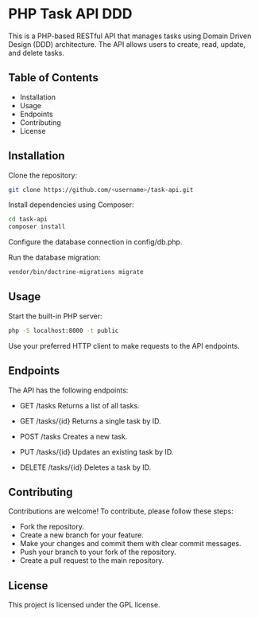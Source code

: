 # PHP Task API DDD

This is a PHP-based RESTful API that manages tasks using Domain Driven Design (DDD) architecture. The API allows users to create, read, update, and delete tasks.

## Table of Contents
- Installation
- Usage
- Endpoints
- Contributing
- License

## Installation

Clone the repository:

```bash
git clone https://github.com/<username>/task-api.git
```

Install dependencies using Composer:

```bash
cd task-api
composer install
```

Configure the database connection in config/db.php.

Run the database migration:
```bash
vendor/bin/doctrine-migrations migrate
```

## Usage

Start the built-in PHP server:

```bash
php -S localhost:8000 -t public
```

Use your preferred HTTP client to make requests to the API endpoints.

## Endpoints

The API has the following endpoints:

- GET /tasks
Returns a list of all tasks.

- GET /tasks/{id}
Returns a single task by ID.

- POST /tasks
Creates a new task.

- PUT /tasks/{id}
Updates an existing task by ID.

- DELETE /tasks/{id}
Deletes a task by ID.

## Contributing

Contributions are welcome! To contribute, please follow these steps:

- Fork the repository.
- Create a new branch for your feature.
- Make your changes and commit them with clear commit messages.
- Push your branch to your fork of the repository.
- Create a pull request to the main repository.

## License

This project is licensed under the GPL license.
